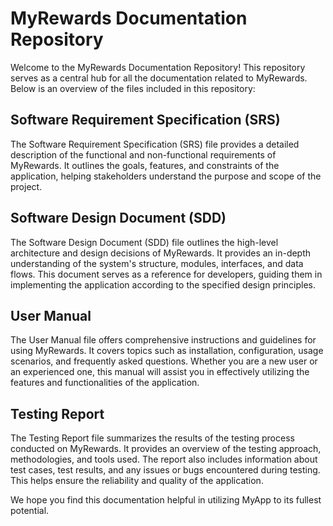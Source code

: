 # MyRewards Documentation Repository


Welcome to the MyRewards Documentation Repository! This repository serves as a central hub for all the documentation related to MyRewards. Below is an overview of the files included in this repository:

## Software Requirement Specification (SRS)

The Software Requirement Specification (SRS) file provides a detailed description of the functional and non-functional requirements of MyRewards. It outlines the goals, features, and constraints of the application, helping stakeholders understand the purpose and scope of the project.

## Software Design Document (SDD)

The Software Design Document (SDD) file outlines the high-level architecture and design decisions of MyRewards. It provides an in-depth understanding of the system's structure, modules, interfaces, and data flows. This document serves as a reference for developers, guiding them in implementing the application according to the specified design principles.

## User Manual

The User Manual file offers comprehensive instructions and guidelines for using MyRewards. It covers topics such as installation, configuration, usage scenarios, and frequently asked questions. Whether you are a new user or an experienced one, this manual will assist you in effectively utilizing the features and functionalities of the application.

## Testing Report

The Testing Report file summarizes the results of the testing process conducted on MyRewards. It provides an overview of the testing approach, methodologies, and tools used. The report also includes information about test cases, test results, and any issues or bugs encountered during testing. This helps ensure the reliability and quality of the application.


We hope you find this documentation helpful in utilizing MyApp to its fullest potential. 



